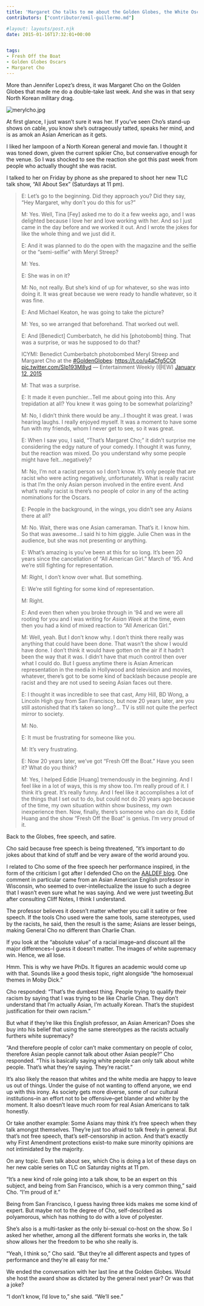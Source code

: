 ```yaml
---
title: 'Margaret Cho talks to me about the Golden Globes, the White Oscars, “Fresh Off the Boat,” and Sex'
contributors: ["contributor/emil-guillermo.md"]

#layout: layouts/post.njk
date: 2015-01-16T17:32:01+00:00


tags:
- Fresh Off the Boat
- Golden Globes Oscars
- Margaret Cho
---
```


More than Jennifer Lopez’s dress, it was Margaret Cho on the Golden Globes that
made me do a double-take last week. And she was in that sexy North Korean
military drag.

![merylcho.jpg](/uploads/merylcho.jpg)

At first glance, I just wasn’t sure it was her. If you’ve seen Cho’s stand-up
shows on cable, you know she’s outrageously tatted, speaks her mind, and is as
amok an Asian American as it gets.

I liked her lampoon of a North Korean general and movie fan. I thought it was
toned down, given the current spikier Cho, but conservative enough for the
venue. So I was shocked to see the reaction she got this past week from people
who actually  thought she was racist.

I talked to her on Friday by phone as she prepared to shoot her new TLC talk
show, “All About Sex” (Saturdays at 11 pm).

> E: Let’s go to the beginning. Did they approach you? Did they say, “Hey Margaret, why don’t you do this for us?”
>
> M: Yes. Well, Tina \[Fey\] asked me to do it a few weeks ago, and I was delighted
> because I love her and love working with her. And so I just came in the day
> before and we worked it out. And I wrote the jokes for like the whole thing and
> we just did it.
>
> E: And it was planned to do the open with the magazine and the selfie or the
> “semi-selfie” with Meryl Streep?
>
> M: Yes.
>
> E: She was in on it?
>
> M: No, not really. But she’s kind of up for whatever, so she was into doing it.
> It was great because we were ready to handle whatever, so it was fine.
>
> E: And Michael Keaton, he was going to take the picture?
>
> M: Yes, so we arranged that beforehand. That worked out well.
>
> E: And \[Benedict\] Cumberbatch, he did his \[photobomb\] thing. That was a
> surprise, or was he supposed to do that?
>
> ICYMI: Benedict Cumberbatch photobombed Meryl Streep and Margaret Cho at the [#GoldenGlobes](https://twitter.com/hashtag/GoldenGlobes?src=hash): <https://t.co/u4aCfg5COt> [pic.twitter.com/SIp193M8yd](https://t.co/SIp193M8yd) — Entertainment Weekly (@EW) [January 12, 2015](https://twitter.com/EW/status/554638997407137795)
>
> M: That was a surprise.
>
> E: It made it even punchier…Tell me about going into this. Any trepidation at all? You knew it was going to be somewhat polarizing?
>
> M: No, I didn’t think there would be any…I thought it was great. I was hearing laughs. I really enjoyed myself. It was a moment to have some fun with my friends, whom I never get to see, so it was great.
>
> E: When I saw you, I said, “That’s Margaret Cho;” it didn’t surprise me considering the edgy nature of your comedy. I thought it was funny, but the reaction was mixed. Do you understand why some people might have felt…negatively?
>
> M: No, I’m not a racist person so I don’t know. It’s only people that are racist
> who were acting negatively, unfortunately. What is really racist is that I’m the
> only Asian person involved in the entire event. And what’s really racist is
> there’s no people of color in any of the acting nominations for the Oscars.
>
> E: People in the background, in the wings, you didn’t see any Asians there at
> all?
>
> M: No. Wait, there was one Asian cameraman. That’s it. I know him. So that was
> awesome…I said hi to him giggle. Julie Chen was in the audience, but she was
> not presenting or anything.
>
> E: What’s amazing is you’ve been at this for so long. It’s been 20 years since
> the cancellation of “All American Girl.” March of ’95. And we’re still fighting
> for representation.
>
> M: Right, I don’t know over what. But something.
>
> E: We’re still fighting for some kind of representation.
>
> M: Right.
>
> E: And even then when you broke through in ’94 and we were all rooting for you
> and I was writing for _Asian Week_ at the time, even then you had a kind of
> mixed reaction to “All American Girl.”
>
> M: Well, yeah. But I don’t know why. I don’t think there really was anything
> that could have been done. That wasn’t the show I would have done. I don’t think
> it would have gotten on the air if it hadn’t been the way that it was. I didn’t
> have that much control then over what I could do. But I guess anytime there is
> Asian American representation in the media in Hollywood and television and
> movies, whatever, there’s got to be some kind of backlash because people are
> racist and they are not used to seeing Asian faces out there.
>
> E: I thought it was incredible to see that cast, Amy Hill, BD Wong, a Lincoln
> High guy from San Francisco, but now 20 years later, are you still astonished
> that it’s taken so long?… TV is still not quite the perfect mirror to
> society.
>
> M: No.
>
> E: It must be frustrating for someone like you.
>
> M: It’s very frustrating.
>
> E: Now 20 years later, we’ve got “Fresh Off the Boat.” Have you seen it? What do
> you think?
>
> M: Yes, I helped Eddie \[Huang\] tremendously in the beginning. And I feel like in
> a lot of ways, this is my show too. I’m really proud of it. I think it’s great.
> It’s really funny. And I feel like it accomplishes a lot of the things that I
> set out to do, but could not do 20 years ago because of the time, my own
> situation within show business, my own inexperience then. Now, finally, there’s
> someone who can do it, Eddie Huang and the show “Fresh Off the Boat” is genius.
> I’m very proud of it.

Back to the Globes, free speech, and satire.

Cho said because free speech is being threatened, “it’s important to do jokes
about that kind of stuff and be very aware of the world around you.

I related to Cho some of the free speech her performance inspired, in the form
of the criticism I got after I defended Cho on the [AALDEF blog](/blog/emil-guillermo-margaret-cho-stole-the-show-at-the-golden-globes/).
One comment in particular came from an Asian American English professor in
Wisconsin, who seemed to over-intellectualize the issue to such a degree that I
wasn’t even sure what he was saying. And we were just tweeting.But after
consulting Cliff Notes, I think I understand.

The professor believes it doesn’t matter whether you call it satire or free
speech. If the tools Cho used were the same tools, same stereotypes, used by the
racists, he said, then the result is the same; Asians are lesser beings, making
General Cho no different than Charlie Chan.

If you look at the “absolute value” of a racial image–and discount all the major
differences–I guess it doesn’t matter. The images of white supremacy win. Hence,
we all lose.

Hmm. This is why we have PhDs. It figures an academic would come up with that.
Sounds like a good thesis topic, right alongside “the homosexual themes in Moby
Dick.”

Cho responded: “That’s the dumbest thing. People trying to qualify their racism
by saying that I was trying to be like Charlie Chan. They don’t understand that
I’m actually Asian, I’m actually Korean. That’s the stupidest justification for
their own racism.”

But what if they’re like this English professor, an Asian American? Does she buy
into his belief that using the same stereotypes as the racists actually furthers
white supremacy?

“And therefore people of color can’t make commentary on people of color,
therefore Asian people cannot talk about other Asian people?” Cho responded.
“This is basically saying white people can only talk about white people. That’s
what they’re saying. They’re racist.”

It’s also likely the reason that whites and the white media are happy to leave
us out of things. Under the guise of not wanting to offend anyone, we end up
with this irony. As society gets more diverse, some of our cultural
institutions–in an effort not to be offensive–get blander and whiter by the
moment. It also doesn’t leave much room for real Asian Americans to talk
honestly.

Or take another example: Some Asians may think it’s free speech when they talk
amongst themselves. They’re just too afraid to talk freely in general. But
that’s not free speech, that’s self-censorship in action. And that’s exactly why
First Amendment protections exist–to make sure minority opinions are not
intimidated by the majority.

On any topic. Even talk about sex, which Cho is doing a lot of these days on her
new cable series on TLC on Saturday nights at 11 pm.

“It’s a new kind of role going into a talk show, to be an expert on this
subject, and being from San Francisco, which is a very common thing,” said Cho.
“I’m proud of it.”

Being from San Francisco, I guess having three kids makes me some kind of
expert. But maybe not to the degree of Cho, self-described as polyamorous, which
has nothing to do with a love of polyester.

She’s also is a multi-tasker as the only bi-sexual co-host on the show. So I
asked her whether, among all the different formats she works in, the talk show
allows her the freedom to be who she really is.

“Yeah, I think so,” Cho said. “But they’re all different aspects and types of
performance and they’re all easy for me.”

We ended the conversation with her last line at the Golden Globes. Would she
host the award show as dictated by the general next year? Or was that a joke?

“I don’t know, I’d love to,” she said. “We’ll see.”

